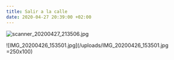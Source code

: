 ```yaml
---
title: Salir a la calle
date: 2020-04-27 20:39:00 +02:00
---
```


![scanner_20200427_213506.jpg](/uploads/scanner_20200427_213506.jpg)   

![IMG_20200426_153501.jpg](/uploads/IMG_20200426_153501.jpg =250x100)                                                                                                                                     